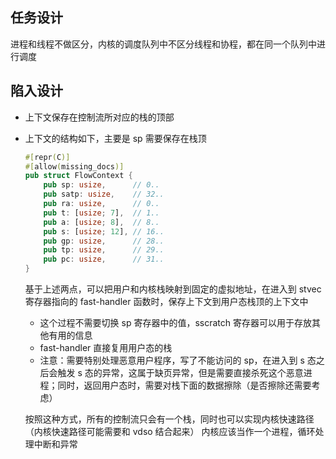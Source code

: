 ## 任务设计
进程和线程不做区分，内核的调度队列中不区分线程和协程，都在同一个队列中进行调度

## 陷入设计
- 上下文保存在控制流所对应的栈的顶部
- 上下文的结构如下，主要是 sp 需要保存在栈顶
    ```rust
    #[repr(C)]
    #[allow(missing_docs)]
    pub struct FlowContext {
        pub sp: usize,      // 0.. 
        pub satp: usize,    // 32..
        pub ra: usize,      // 0..
        pub t: [usize; 7],  // 1..
        pub a: [usize; 8],  // 8..
        pub s: [usize; 12], // 16..
        pub gp: usize,      // 28..
        pub tp: usize,      // 29..
        pub pc: usize,      // 31..
    }
    ```
    基于上述两点，可以把用户和内核栈映射到固定的虚拟地址，在进入到 stvec 寄存器指向的 fast-handler 函数时，保存上下文到用户态栈顶的上下文中
    - 这个过程不需要切换 sp 寄存器中的值，sscratch 寄存器可以用于存放其他有用的信息
    - fast-handler 直接复用用户态的栈
    - 注意：需要特别处理恶意用户程序，写了不能访问的 sp，在进入到 s 态之后会触发 s 态的异常，这属于缺页异常，但是需要直接杀死这个恶意进程；同时，返回用户态时，需要对栈下面的数据擦除（是否擦除还需要考虑）

    按照这种方式，所有的控制流只会有一个栈，同时也可以实现内核快速路径（内核快速路径可能需要和 vdso 结合起来）
    内核应该当作一个进程，循环处理中断和异常